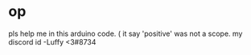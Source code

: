 # op
pls help me in this arduino code. ( it say 'positive' was not a scope. my discord id -Luffy &lt;3#8734
